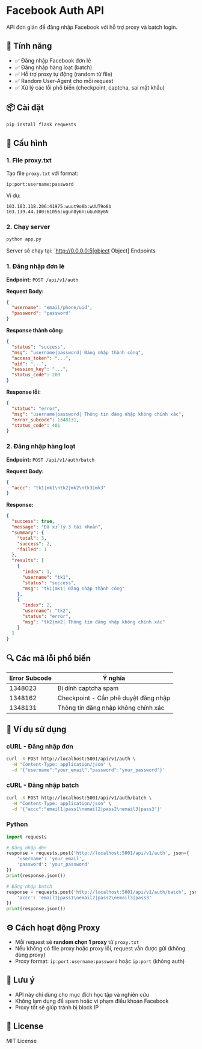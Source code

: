 # Facebook Auth API

API đơn giản để đăng nhập Facebook với hỗ trợ proxy và batch login.

## 🚀 Tính năng

- ✅ Đăng nhập Facebook đơn lẻ
- ✅ Đăng nhập hàng loạt (batch)
- ✅ Hỗ trợ proxy tự động (random từ file)
- ✅ Random User-Agent cho mỗi request
- ✅ Xử lý các lỗi phổ biến (checkpoint, captcha, sai mật khẩu)

## 📦 Cài đặt

```bash
pip install flask requests
```

## 🔧 Cấu hình

### 1. File proxy.txt
Tạo file `proxy.txt` với format:
```
ip:port:username:password
```

Ví dụ:
```
103.183.118.206:41975:wuut9o8b:wUUT9o8b
103.139.44.100:61056:ugun8y6n:uGuN8y6N
```

### 2. Chạy server

```bash
python app.py
```

Server sẽ chạy tại: `http://0.0.0.0:5[object Object] Endpoints

### 1. Đăng nhập đơn lẻ

**Endpoint:** `POST /api/v1/auth`

**Request Body:**
```json
{
  "username": "email/phone/uid",
  "password": "password"
}
```

**Response thành công:**
```json
{
  "status": "success",
  "msg": "username|password| Đăng nhập thành công",
  "access_token": "...",
  "uid": "...",
  "session_key": "...",
  "status_code": 200
}
```

**Response lỗi:**
```json
{
  "status": "error",
  "msg": "username|password| Thông tin đăng nhập không chính xác",
  "error_subcode": 1348131,
  "status_code": 401
}
```

### 2. Đăng nhập hàng loạt

**Endpoint:** `POST /api/v1/auth/batch`

**Request Body:**
```json
{
  "accc": "tk1|mk1\ntk2|mk2\ntk3|mk3"
}
```

**Response:**
```json
{
  "success": true,
  "message": "Đã xử lý 3 tài khoản",
  "summary": {
    "total": 3,
    "success": 2,
    "failed": 1
  },
  "results": [
    {
      "index": 1,
      "username": "tk1",
      "status": "success",
      "msg": "tk1|mk1| Đăng nhập thành công"
    },
    {
      "index": 2,
      "username": "tk2",
      "status": "error",
      "msg": "tk2|mk2| Thông tin đăng nhập không chính xác"
    }
  ]
}
```

## 🔍 Các mã lỗi phổ biến

| Error Subcode | Ý nghĩa |
|---------------|---------|
| 1348023 | Bị dính captcha spam |
| 1348162 | Checkpoint - Cần phê duyệt đăng nhập |
| 1348131 | Thông tin đăng nhập không chính xác |

## 📝 Ví dụ sử dụng

### cURL - Đăng nhập đơn

```bash
curl -X POST http://localhost:5001/api/v1/auth \
  -H "Content-Type: application/json" \
  -d '{"username":"your_email","password":"your_password"}'
```

### cURL - Đăng nhập batch

```bash
curl -X POST http://localhost:5001/api/v1/auth/batch \
  -H "Content-Type: application/json" \
  -d '{"accc":"email1|pass1\nemail2|pass2\nemail3|pass3"}'
```

### Python

```python
import requests

# Đăng nhập đơn
response = requests.post('http://localhost:5001/api/v1/auth', json={
    'username': 'your_email',
    'password': 'your_password'
})
print(response.json())

# Đăng nhập batch
response = requests.post('http://localhost:5001/api/v1/auth/batch', json={
    'accc': 'email1|pass1\nemail2|pass2\nemail3|pass3'
})
print(response.json())
```

## ⚙️ Cách hoạt động Proxy

- Mỗi request sẽ **random chọn 1 proxy** từ `proxy.txt`
- Nếu không có file proxy hoặc proxy lỗi, request vẫn được gửi (không dùng proxy)
- Proxy format: `ip:port:username:password` hoặc `ip:port` (không auth)

## 📌 Lưu ý

- API này chỉ dùng cho mục đích học tập và nghiên cứu
- Không lạm dụng để spam hoặc vi phạm điều khoản Facebook
- Proxy tốt sẽ giúp tránh bị block IP

## 📄 License

MIT License

